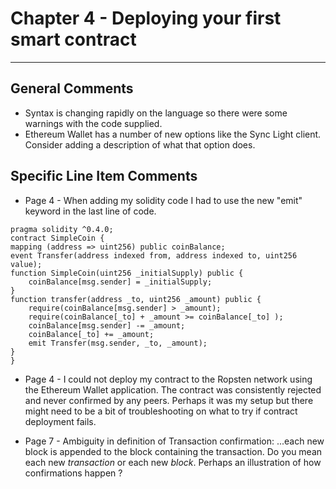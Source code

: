 # Chapter 4 - Deploying your first smart contract
---

## General Comments
* Syntax is changing rapidly on the language so there were some warnings with the code supplied.
* Ethereum Wallet has a number of new options like the Sync Light client. Consider adding a description of what that option does. 

## Specific Line Item Comments

* Page 4 -  When adding my solidity code I had to use the new "emit" keyword  in the last line of code.
````
pragma solidity ^0.4.0;
contract SimpleCoin {
mapping (address => uint256) public coinBalance;
event Transfer(address indexed from, address indexed to, uint256 value);
function SimpleCoin(uint256 _initialSupply) public {
    coinBalance[msg.sender] = _initialSupply;   
}
function transfer(address _to, uint256 _amount) public {
    require(coinBalance[msg.sender] > _amount);
    require(coinBalance[_to] + _amount >= coinBalance[_to] );
    coinBalance[msg.sender] -= _amount;  
    coinBalance[_to] += _amount;   
    emit Transfer(msg.sender, _to, _amount);  
}
}
````

* Page 4 - I could not deploy my contract to the Ropsten network using the Ethereum Wallet application. The contract was consistently rejected and never confirmed by any peers. Perhaps it was my setup but there might need to be a bit of troubleshooting on what to try if contract deployment fails.

* Page 7 - Ambiguity in definition of Transaction confirmation:  ...each new block is appended to the block containing the transaction. Do you mean each new *transaction* or each new *block*. Perhaps an illustration of how confirmations happen ?
